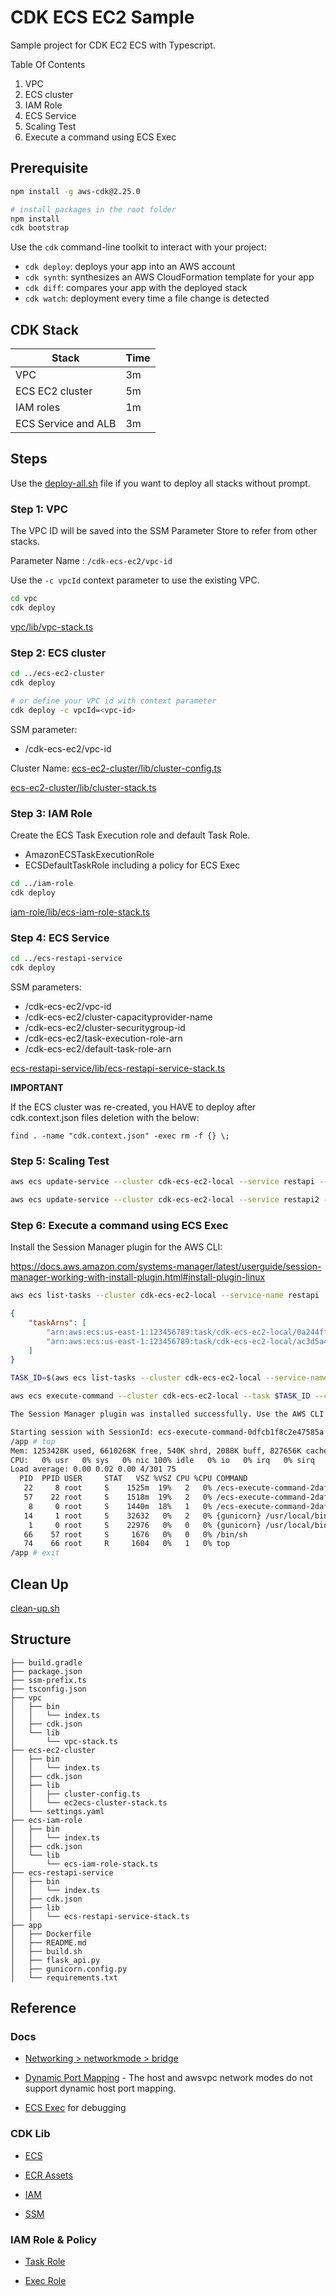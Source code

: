 # CDK ECS EC2 Sample

Sample project for CDK EC2 ECS with Typescript.

Table Of Contents

1. VPC
2. ECS cluster
3. IAM Role
4. ECS Service
5. Scaling Test
6. Execute a command using ECS Exec

## Prerequisite

```bash
npm install -g aws-cdk@2.25.0

# install packages in the root folder
npm install
cdk bootstrap
```

Use the `cdk` command-line toolkit to interact with your project:

* `cdk deploy`: deploys your app into an AWS account
* `cdk synth`: synthesizes an AWS CloudFormation template for your app
* `cdk diff`: compares your app with the deployed stack
* `cdk watch`: deployment every time a file change is detected

## CDK Stack

| Stack                         | Time    |
|-------------------------------|---------|
| VPC                           | 3m      |
| ECS EC2 cluster               | 5m      |
| IAM roles                     | 1m      |
| ECS Service and ALB           | 3m      |

## Steps

Use the [deploy-all.sh](./deploy-all.sh) file if you want to deploy all stacks without prompt.

### Step 1: VPC

The VPC ID will be saved into the SSM Parameter Store to refer from other stacks.

Parameter Name : `/cdk-ecs-ec2/vpc-id`

Use the `-c vpcId` context parameter to use the existing VPC.

```bash
cd vpc
cdk deploy
```

[vpc/lib/vpc-stack.ts](./vpc/lib/vpc-stack.ts)

### Step 2: ECS cluster

```bash
cd ../ecs-ec2-cluster
cdk deploy 

# or define your VPC id with context parameter
cdk deploy -c vpcId=<vpc-id>
```

SSM parameter:

* /cdk-ecs-ec2/vpc-id

Cluster Name: [ecs-ec2-cluster/lib/cluster-config.ts](./ecs-ec2-cluster/lib/cluster-config.ts)

[ecs-ec2-cluster/lib/cluster-stack.ts](./ecs-ec2-cluster/lib/cluster-stack.ts)

### Step 3: IAM Role

Create the ECS Task Execution role and default Task Role.

* AmazonECSTaskExecutionRole
* ECSDefaultTaskRole including a policy for ECS Exec

```bash
cd ../iam-role
cdk deploy 
```

[iam-role/lib/ecs-iam-role-stack.ts](./iam-role/lib/ecs-iam-role-stack.ts)

### Step 4: ECS Service

```bash
cd ../ecs-restapi-service
cdk deploy 
```

SSM parameters:

* /cdk-ecs-ec2/vpc-id
* /cdk-ecs-ec2/cluster-capacityprovider-name
* /cdk-ecs-ec2/cluster-securitygroup-id
* /cdk-ecs-ec2/task-execution-role-arn
* /cdk-ecs-ec2/default-task-role-arn

[ecs-restapi-service/lib/ecs-restapi-service-stack.ts](./ecs-restapi-service/lib/ecs-restapi-service-stack.ts)

**IMPORTANT**

If the ECS cluster was re-created, you HAVE to deploy after cdk.context.json files deletion with the below:

`find . -name "cdk.context.json" -exec rm -f {} \;`

### Step 5: Scaling Test

```bash
aws ecs update-service --cluster cdk-ecs-ec2-local --service restapi --desired-count 5

aws ecs update-service --cluster cdk-ecs-ec2-local --service restapi2 --desired-count 13
```

### Step 6: Execute a command using ECS Exec

Install the Session Manager plugin for the AWS CLI:

https://docs.aws.amazon.com/systems-manager/latest/userguide/session-manager-working-with-install-plugin.html#install-plugin-linux

```bash
aws ecs list-tasks --cluster cdk-ecs-ec2-local --service-name restapi
```

```json
{
    "taskArns": [
        "arn:aws:ecs:us-east-1:123456789:task/cdk-ecs-ec2-local/0a244ff8b8654b3abaaed0880b2b78f1",
        "arn:aws:ecs:us-east-1:123456789:task/cdk-ecs-ec2-local/ac3d5a4e7273460a80aa18264e4a8f5e"
    ]
}
```

```bash
TASK_ID=$(aws ecs list-tasks --cluster cdk-ecs-ec2-local --service-name restapi | jq '.taskArns[0]' | cut -d '/' -f3 | cut -d '"' -f1)

aws ecs execute-command --cluster cdk-ecs-ec2-local --task $TASK_ID --container restapi-container  --interactive --command "/bin/sh"
```

```bash
The Session Manager plugin was installed successfully. Use the AWS CLI to start a session.

Starting session with SessionId: ecs-execute-command-0dfcb1f8c2e47585a
/app # top
Mem: 1253428K used, 6610268K free, 540K shrd, 2088K buff, 827656K cached
CPU:   0% usr   0% sys   0% nic 100% idle   0% io   0% irq   0% sirq
Load average: 0.00 0.02 0.00 4/301 75
  PID  PPID USER     STAT   VSZ %VSZ CPU %CPU COMMAND
   22     8 root     S    1525m  19%   2   0% /ecs-execute-command-2daf7b7a-7ad7-457d-a33d-ca639508cfa7/ssm-agent-worker
   57    22 root     S    1518m  19%   2   0% /ecs-execute-command-2daf7b7a-7ad7-457d-a33d-ca639508cfa7/ssm-session-worker ecs-execute-command-0dfcb1f8c2e47585a
    8     0 root     S    1440m  18%   1   0% /ecs-execute-command-2daf7b7a-7ad7-457d-a33d-ca639508cfa7/amazon-ssm-agent
   14     1 root     S    32632   0%   2   0% {gunicorn} /usr/local/bin/python /usr/local/bin/gunicorn flask_api:app --bind 0.0.0.0:8080
    1     0 root     S    22976   0%   0   0% {gunicorn} /usr/local/bin/python /usr/local/bin/gunicorn flask_api:app --bind 0.0.0.0:8080
   66    57 root     S     1676   0%   0   0% /bin/sh
   74    66 root     R     1604   0%   1   0% top
/app # exit
```

## Clean Up

[clean-up.sh](./clean-up.sh)

## Structure

```text
├── build.gradle
├── package.json
├── ssm-prefix.ts
├── tsconfig.json
├── vpc
│   ├── bin
│   │   └── index.ts
│   ├── cdk.json
│   └── lib
│       └── vpc-stack.ts
├── ecs-ec2-cluster
│   ├── bin
│   │   └── index.ts
│   ├── cdk.json
│   ├── lib
│   │   ├── cluster-config.ts
│   │   └── ec2ecs-cluster-stack.ts
│   └── settings.yaml
├── ecs-iam-role
│   ├── bin
│   │   └── index.ts
│   ├── cdk.json
│   └── lib
│       └── ecs-iam-role-stack.ts
├── ecs-restapi-service
│   ├── bin
│   │   └── index.ts
│   ├── cdk.json
│   ├── lib
│   │   └── ecs-restapi-service-stack.ts
├── app
│   ├── Dockerfile
│   ├── README.md
│   ├── build.sh
│   ├── flask_api.py
│   ├── gunicorn.config.py
│   └── requirements.txt
```

## Reference

### Docs

* [Networking > networkmode > bridge](https://docs.aws.amazon.com/AmazonECS/latest/bestpracticesguide/networking-networkmode-bridge.html)

* [Dynamic Port Mapping](https://aws.amazon.com/premiumsupport/knowledge-center/dynamic-port-mapping-ecs) - The host and awsvpc network modes do not support dynamic host port mapping.

* [ECS Exec](https://docs.aws.amazon.com/AmazonECS/latest/developerguide/ecs-exec.html) for debugging

### CDK Lib

* [ECS](https://docs.aws.amazon.com/cdk/api/v2/docs/aws-cdk-lib.aws_ecs-readme.html)

* [ECR Assets](https://docs.aws.amazon.com/cdk/api/v2/docs/aws-cdk-lib.aws_ecr_assets-readme.html)

* [IAM](https://docs.aws.amazon.com/cdk/api/v2/docs/aws-cdk-lib.aws_iam-readme.html)

* [SSM](https://docs.aws.amazon.com/cdk/api/v2/docs/aws-cdk-lib.aws_ssm-readme.html)

### IAM Role & Policy

* [Task Role](https://docs.aws.amazon.com/AmazonECS/latest/developerguide/task-iam-roles.html)

* [Exec Role](https://docs.aws.amazon.com/AmazonECS/latest/developerguide/ecs-exec.html)